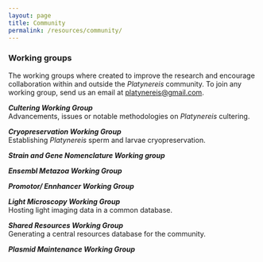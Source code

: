 ```yaml
---
layout: page
title: Community
permalink: /resources/community/
---
```


### Working groups

The working groups where created to improve the research and encourage collaboration within and outside the *Platynereis* community. To join any working group, send us an email at platynereis@gmail.com.

***Cultering Working Group*** <br>
Advancements, issues or notable methodologies on *Platynereis* cultering.

***Cryopreservation Working Group*** <br>
Establishing *Platynereis* sperm and larvae cryopreservation.

***Strain and Gene Nomenclature Working group*** <br>

***Ensembl Metazoa Working Group*** <br>

***Promotor/ Ennhancer Working Group*** <br>

***Light Microscopy Working Group*** <br>
Hosting light imaging data in a common database.

***Shared Resources Working Group*** <br>
Generating a central resources database for the community.

***Plasmid Maintenance Working Group*** <br>


